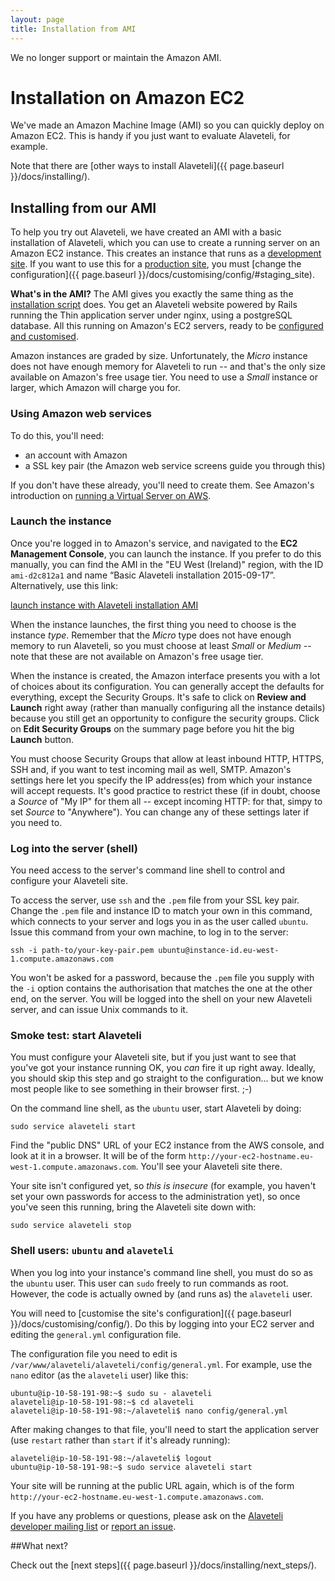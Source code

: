 ```yaml
---
layout: page
title: Installation from AMI
---
```


<div class="attention-box danger">
  <p>
    We no longer support or maintain the Amazon AMI.
  </p>
</div>

# Installation on Amazon EC2

<p class="lead">
  We've made an Amazon Machine Image (AMI) so you can quickly deploy on Amazon
  EC2. This is handy if you just want to evaluate Alaveteli, for example.
</p>

Note that there are [other ways to install Alaveteli]({{ page.baseurl }}/docs/installing/).

## Installing from our AMI

To help you try out Alaveteli, we have created an AMI with a basic installation
of Alaveteli, which you can use to create a running server on an Amazon EC2
instance. This creates an instance that runs as a
<a href="{{ page.baseurl }}/docs/glossary/#development" class="glossary__link">development site</a>.
If you want to use this for a
<a href="{{ page.baseurl }}/docs/glossary/#production" class="glossary__link">production site</a>,
you must
[change the configuration]({{ page.baseurl }}/docs/customising/config/#staging_site).

<div class="attention-box">
  <p>
    <strong>What's in the AMI?</strong>
    The AMI gives you exactly the same thing as the
    <a href="{{ page.baseurl }}/docs/installing/script/">installation script</a>
    does. You get an Alaveteli website powered by Rails running the Thin
    application server under nginx, using a postgreSQL database. All this
    running on Amazon's EC2 servers, ready to be
    <a href="{{ page.baseurl }}/docs/customising/">configured and customised</a>.
  </p>
</div>

Amazon instances are graded by size. Unfortunately, the *Micro* instance does
not have enough memory for Alaveteli to run -- and that's the only size
available on Amazon's free usage tier. You need to use a *Small* instance or
larger, which Amazon will charge you for.

### Using Amazon web services

To do this, you'll need:

   * an account with Amazon
   * a SSL key pair (the Amazon web service screens guide you through this)

If you don't have these already, you'll need to create them. See Amazon's
introduction on
[running a Virtual Server on AWS](http://docs.aws.amazon.com/gettingstarted/latest/awsgsg-intro/gsg-aws-virtual-server.html).

### Launch the instance

Once you're logged in to Amazon's service, and navigated to the **EC2
Management Console**, you can launch the instance. If you prefer to do this
manually, you can find the AMI in the "EU West (Ireland)" region, with the ID
`ami-d2c812a1` and name “Basic Alaveteli installation 2015-09-17”.
Alternatively, use this link:

<p class="action-buttons">
  <a href="https://console.aws.amazon.com/ec2/home?region=eu-west-1#launchAmi=ami-d2c812a1" class="button">launch
  instance with Alaveteli installation AMI</a>
</p>

When the instance launches, the first thing you need to choose is the instance
*type*. Remember that the *Micro* type does not have enough memory to run
Alaveteli, so you must choose at least *Small* or *Medium* -- note that these
are not available on Amazon's free usage tier.

When the instance is created, the Amazon interface presents you with a lot of
choices about its configuration. You can generally accept the defaults for
everything, except the Security Groups. It's safe to click on **Review and
Launch** right away (rather than manually configuring all the instance details)
because you still get an opportunity to configure the security groups. Click on
**Edit Security Groups** on the summary page before you hit the big **Launch**
button.

You must choose Security Groups that allow at least inbound HTTP, HTTPS, SSH
and, if you want to test incoming mail as well, SMTP. Amazon's settings here
let you specify the IP address(es) from which your instance will accept
requests. It's good practice to restrict these (if in doubt, choose a *Source*
of "My IP" for them all -- except incoming HTTP: for that, simpy to set
*Source* to "Anywhere"). You can change any of these settings later if you need
to.

### Log into the server (shell)

You need access to the server's command line shell to control and configure
your Alaveteli site.

To access the server, use `ssh` and the `.pem` file from your SSL key pair.
Change the `.pem` file and instance ID to match your own in this command, which
connects to your server and logs you in as the user called `ubuntu`. Issue this
command from your own machine, to log in to the server:

    ssh -i path-to/your-key-pair.pem ubuntu@instance-id.eu-west-1.compute.amazonaws.com

You won't be asked for a password, because the `.pem` file you supply with the
`-i` option contains the authorisation that matches the one at the other end,
on the server. You will be logged into the shell on your new Alaveteli server,
and can issue Unix commands to it.

### Smoke test: start Alaveteli

You must configure your Alaveteli site, but if you just want to see that you've
got your instance running OK, you *can* fire it up right away. Ideally, you
should skip this step and go straight to the configuration... but we know most
people like to see something in their browser first. ;-)

On the command line shell, as the `ubuntu` user, start Alaveteli by doing:

    sudo service alaveteli start

Find the "public DNS" URL of your EC2 instance from the AWS console, and look
at it in a browser. It will be of the form
`http://your-ec2-hostname.eu-west-1.compute.amazonaws.com`. You'll see your
Alaveteli site there.

Your site isn't configured yet, so *this is insecure* (for example, you haven't
set your own passwords for access to the administration yet), so once you've
seen this running, bring the Alaveteli site down with:

    sudo service alaveteli stop


### Shell users: `ubuntu` and `alaveteli`

When you log into your instance's command line shell, you must do so as the
`ubuntu` user. This user can `sudo` freely to run commands as root. However,
the code is actually owned by (and runs as) the `alaveteli` user.

You will need to
[customise the site's configuration]({{ page.baseurl }}/docs/customising/config/).
Do this by logging into your EC2 server and editing the `general.yml`
configuration file.

The configuration file you need to edit is
`/var/www/alaveteli/alaveteli/config/general.yml`. For example, use the `nano`
editor (as the `alaveteli` user) like this:

    ubuntu@ip-10-58-191-98:~$ sudo su - alaveteli
    alaveteli@ip-10-58-191-98:~$ cd alaveteli
    alaveteli@ip-10-58-191-98:~/alaveteli$ nano config/general.yml

After making changes to that file, you'll need to start the application
server (use `restart` rather than `start` if it's already running):

    alaveteli@ip-10-58-191-98:~/alaveteli$ logout
    ubuntu@ip-10-58-191-98:~$ sudo service alaveteli start

Your site will be running at the public URL again, which is of the form
`http://your-ec2-hostname.eu-west-1.compute.amazonaws.com`.

If you have any problems or questions, please ask on the [Alaveteli developer mailing list](https://groups.google.com/forum/#!forum/alaveteli-dev) or [report an issue](https://github.com/mysociety/alaveteli/issues?state=open).


##What next?

Check out the [next steps]({{ page.baseurl }}/docs/installing/next_steps/).
